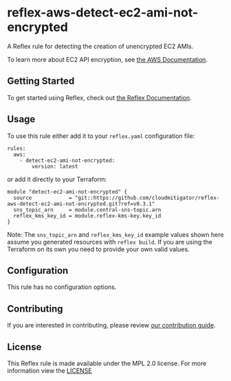 # reflex-aws-detect-ec2-ami-not-encrypted
A Reflex rule for detecting the creation of unencrypted EC2 AMIs.

To learn more about EC2 API encryption, see [the AWS Documentation](https://docs.amazonaws.cn/en_us/AWSEC2/latest/UserGuide/AMIs.html).

## Getting Started
To get started using Reflex, check out [the Reflex Documentation](https://docs.cloudmitigator.com/).

## Usage
To use this rule either add it to your `reflex.yaml` configuration file:   
```
rules:
  aws:
    - detect-ec2-ami-not-encrypted:
        version: latest
```

or add it directly to your Terraform:  
```
module "detect-ec2-ami-not-encrypted" {
  source            = "git::https://github.com/cloudmitigator/reflex-aws-detect-ec2-ami-not-encrypted.git?ref=v0.3.1"
  sns_topic_arn     = module.central-sns-topic.arn
  reflex_kms_key_id = module.reflex-kms-key.key_id
}
```

Note: The `sns_topic_arn` and `reflex_kms_key_id` example values shown here assume you generated resources with `reflex build`. If you are using the Terraform on its own you need to provide your own valid values.

## Configuration
This rule has no configuration options.

## Contributing
If you are interested in contributing, please review [our contribution guide](https://docs.cloudmitigator.com/about/contributing.html).

## License
This Reflex rule is made available under the MPL 2.0 license. For more information view the [LICENSE](https://github.com/cloudmitigator/reflex-aws-detect-ec2-ami-not-encrypted/blob/master/LICENSE) 
